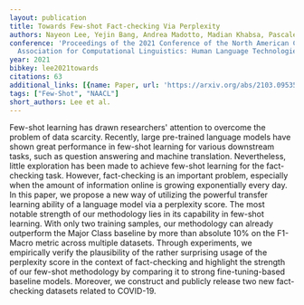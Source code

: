 ```yaml
---
layout: publication
title: Towards Few-shot Fact-checking Via Perplexity
authors: Nayeon Lee, Yejin Bang, Andrea Madotto, Madian Khabsa, Pascale Fung
conference: 'Proceedings of the 2021 Conference of the North American Chapter of the
  Association for Computational Linguistics: Human Language Technologies'
year: 2021
bibkey: lee2021towards
citations: 63
additional_links: [{name: Paper, url: 'https://arxiv.org/abs/2103.09535'}]
tags: ["Few-Shot", "NAACL"]
short_authors: Lee et al.
---
```

Few-shot learning has drawn researchers' attention to overcome the problem of
data scarcity. Recently, large pre-trained language models have shown great
performance in few-shot learning for various downstream tasks, such as question
answering and machine translation. Nevertheless, little exploration has been
made to achieve few-shot learning for the fact-checking task. However,
fact-checking is an important problem, especially when the amount of
information online is growing exponentially every day. In this paper, we
propose a new way of utilizing the powerful transfer learning ability of a
language model via a perplexity score. The most notable strength of our
methodology lies in its capability in few-shot learning. With only two training
samples, our methodology can already outperform the Major Class baseline by
more than absolute 10% on the F1-Macro metric across multiple datasets. Through
experiments, we empirically verify the plausibility of the rather surprising
usage of the perplexity score in the context of fact-checking and highlight the
strength of our few-shot methodology by comparing it to strong
fine-tuning-based baseline models. Moreover, we construct and publicly release
two new fact-checking datasets related to COVID-19.
